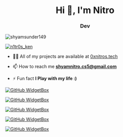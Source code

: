 <h1 align="center">Hi 👋, I'm Nitro</h1>
<h3 align="center">Dev</h3>

<p align="left"> <img src="https://komarev.com/ghpvc/?username=shyamsunder149&label=Profile%20views&color=0e75b6&style=flat" alt="shyamsunder149" /> </p>

<p align="left"> <a href="https://twitter.com/n1tr0s_ken" target="blank"><img src="https://img.shields.io/twitter/follow/n1tr0s_ken?logo=twitter&style=for-the-badge" alt="n1tr0s_ken" /></a> </p>

- 👨‍💻 All of my projects are available at [0xnitros.tech](0xnitros.tech)

- 📫 How to reach me **shyamnitro.cs5@gmail.com**

- ⚡ Fun fact **I Play with my life :)**

[![GitHub WidgetBox](https://github-widgetbox.vercel.app/api/profile?username=ShyamSunder149&data=followers,repositories,stars,commits&theme=nautilus)](https://github.com/Jurredr/github-widgetbox)

[![GitHub WidgetBox](https://github-widgetbox.vercel.app/api/skills?languages=js,java,python,html,css,c,cpp,bash,xml,json,yaml,postgresql,mysql,markdown)](https://github.com/Jurredr/github-widgetbox)

[![GitHub WidgetBox](https://github-widgetbox.vercel.app/api/skills?frameworks=vue,react,django,bootstrap,tailwind,express)](https://github.com/Jurredr/github-widgetbox)

[![GitHub WidgetBox](https://github-widgetbox.vercel.app/api/skills?tools=git,npm,firebase,mongodb,nodejs,heroku,aws)](https://github.com/Jurredr/github-widgetbox)

[![GitHub WidgetBox](https://github-widgetbox.vercel.app/api/skills?software=linux,windows,vscode)](https://github.com/Jurredr/github-widgetbox)
